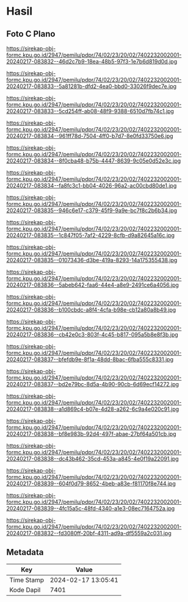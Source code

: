 # Hasil

## Foto C Plano

https://sirekap-obj-formc.kpu.go.id/2947/pemilu/pdpr/74/02/23/20/02/7402232002001-20240217-083832--46d2c7b9-18ea-48b5-97f3-1e7b6d819d0d.jpg

https://sirekap-obj-formc.kpu.go.id/2947/pemilu/pdpr/74/02/23/20/02/7402232002001-20240217-083833--5a81281b-dfd2-4ea0-bbd0-33026f9dec7e.jpg

https://sirekap-obj-formc.kpu.go.id/2947/pemilu/pdpr/74/02/23/20/02/7402232002001-20240217-083833--5cd254ff-ab08-48f9-9388-6510d7fb74c1.jpg

https://sirekap-obj-formc.kpu.go.id/2947/pemilu/pdpr/74/02/23/20/02/7402232002001-20240217-083834--961ff78d-7504-4ff0-b7d7-8e0fd33750e6.jpg

https://sirekap-obj-formc.kpu.go.id/2947/pemilu/pdpr/74/02/23/20/02/7402232002001-20240217-083834--8f0cba48-b75b-4447-8639-9c05e0d52e3c.jpg

https://sirekap-obj-formc.kpu.go.id/2947/pemilu/pdpr/74/02/23/20/02/7402232002001-20240217-083834--fa8fc3c1-bb04-4026-96a2-ac00cbd80de1.jpg

https://sirekap-obj-formc.kpu.go.id/2947/pemilu/pdpr/74/02/23/20/02/7402232002001-20240217-083835--946c6e17-c379-45f9-9a9e-bc7f8c2b6b34.jpg

https://sirekap-obj-formc.kpu.go.id/2947/pemilu/pdpr/74/02/23/20/02/7402232002001-20240217-083835--1c847f05-7af2-4229-8cfb-d9a82645a16c.jpg

https://sirekap-obj-formc.kpu.go.id/2947/pemilu/pdpr/74/02/23/20/02/7402232002001-20240217-083835--01073436-d3be-419a-8293-14a175355438.jpg

https://sirekap-obj-formc.kpu.go.id/2947/pemilu/pdpr/74/02/23/20/02/7402232002001-20240217-083836--5abeb642-faa6-44e4-a8e9-2491ce6a4056.jpg

https://sirekap-obj-formc.kpu.go.id/2947/pemilu/pdpr/74/02/23/20/02/7402232002001-20240217-083836--b100cbdc-a8f4-4cfa-b98e-cb12a80a8b49.jpg

https://sirekap-obj-formc.kpu.go.id/2947/pemilu/pdpr/74/02/23/20/02/7402232002001-20240217-083836--cb42e0c3-803f-4c45-b817-095a5b8e8f3b.jpg

https://sirekap-obj-formc.kpu.go.id/2947/pemilu/pdpr/74/02/23/20/02/7402232002001-20240217-083837--bfefdb9e-8f1a-48dd-8bac-6fba555c8331.jpg

https://sirekap-obj-formc.kpu.go.id/2947/pemilu/pdpr/74/02/23/20/02/7402232002001-20240217-083837--bd2e79bc-8d5a-4b90-90cb-6d69ecf14272.jpg

https://sirekap-obj-formc.kpu.go.id/2947/pemilu/pdpr/74/02/23/20/02/7402232002001-20240217-083838--a1d869c4-b07e-4d28-a262-6c9a4e020c91.jpg

https://sirekap-obj-formc.kpu.go.id/2947/pemilu/pdpr/74/02/23/20/02/7402232002001-20240217-083838--bf8e983b-92d4-497f-abae-27bf64a501cb.jpg

https://sirekap-obj-formc.kpu.go.id/2947/pemilu/pdpr/74/02/23/20/02/7402232002001-20240217-083838--dc43b462-35cd-453a-a845-4e0f19a22091.jpg

https://sirekap-obj-formc.kpu.go.id/2947/pemilu/pdpr/74/02/23/20/02/7402232002001-20240217-083839--604f0d79-8652-4beb-a83e-f81170f8e744.jpg

https://sirekap-obj-formc.kpu.go.id/2947/pemilu/pdpr/74/02/23/20/02/7402232002001-20240217-083839--4fc15a5c-48fd-4340-a1e3-08ec7164752a.jpg

https://sirekap-obj-formc.kpu.go.id/2947/pemilu/pdpr/74/02/23/20/02/7402232002001-20240217-083832--fd3080ff-20bf-4311-ad9a-df5559a2c031.jpg


## Metadata

| Key        | Value               |
| ---------- | ------------------- |
| Time Stamp | 2024-02-17 13:05:41 |
| Kode Dapil | 7401                |



